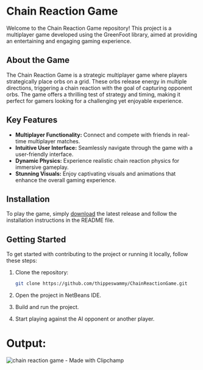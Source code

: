 # Chain Reaction Game

Welcome to the Chain Reaction Game repository! This project is a multiplayer game developed using the GreenFoot library, aimed at providing an entertaining and engaging gaming experience.

## About the Game

The Chain Reaction Game is a strategic multiplayer game where players strategically place orbs on a grid. These orbs release energy in multiple directions, triggering a chain reaction with the goal of capturing opponent orbs. The game offers a thrilling test of strategy and timing, making it perfect for gamers looking for a challenging yet enjoyable experience.

## Key Features

- **Multiplayer Functionality:** Connect and compete with friends in real-time multiplayer matches.
- **Intuitive User Interface:** Seamlessly navigate through the game with a user-friendly interface.
- **Dynamic Physics:** Experience realistic chain reaction physics for immersive gameplay.
- **Stunning Visuals:** Enjoy captivating visuals and animations that enhance the overall gaming experience.

## Installation

To play the game, simply [download](#) the latest release and follow the installation instructions in the README file.

## Getting Started

To get started with contributing to the project or running it locally, follow these steps:

1. Clone the repository:

   ```bash
   git clone https://github.com/thippeswammy/ChainReactionGame.git
   ```

2. Open the project in NetBeans IDE.

3. Build and run the project.

4. Start playing against the AI opponent or another player.

# Output:
![chain reaction game - Made with Clipchamp](https://github.com/thippeswammy/ChainReactionGame/assets/73697198/a9fddf5f-39e9-40e8-959f-871f95dea120)

